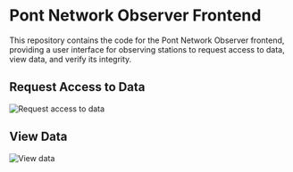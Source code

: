 # Pont Network Observer Frontend

This repository contains the code for the Pont Network Observer frontend, providing a user interface for observing stations to request access to data, view data, and verify its integrity.
<br/>

## Request Access to Data
![Request access to data](https://i.imgur.com/hIdE9wi.png)

## View Data
![View data](https://i.imgur.com/ffowpAW.png)
